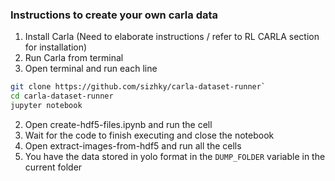 ### Instructions to create your own carla data

1. Install Carla (Need to elaborate instructions / refer to RL CARLA section for installation)
2. Run Carla from terminal
1. Open terminal and run each line
```sh
git clone https://github.com/sizhky/carla-dataset-runner`
cd carla-dataset-runner
jupyter notebook
```
2. Open create-hdf5-files.ipynb and run the cell
3. Wait for the code to finish executing and close the notebook
4. Open extract-images-from-hdf5 and run all the cells
5. You have the data stored in yolo format in the `DUMP_FOLDER` variable in the current folder
